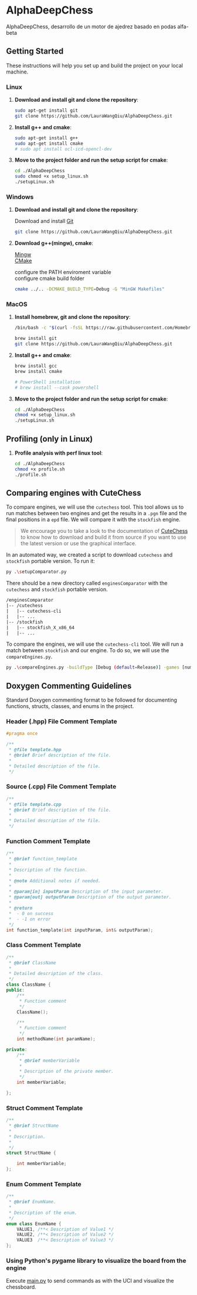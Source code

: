 # AlphaDeepChess

AlphaDeepChess, desarrollo de un motor de ajedrez basado en podas alfa-beta

## Getting Started

These instructions will help you set up and build the project on your local machine.

### Linux

1. **Download and install git and clone the repository**:

    ```bash
    sudo apt-get install git
    git clone https://github.com/LauraWangQiu/AlphaDeepChess.git
    ```

2. **Install g++ and cmake**:

    ```bash
    sudo apt-get install g++
    sudo apt-get install cmake
    # sudo apt install ocl-icd-opencl-dev
    ```

3. **Move to the project folder and run the setup script for cmake**:

    ```bash
    cd ./AlphaDeepChess
    sudo chmod +x setup_linux.sh
    ./setupLinux.sh
    ```

### Windows

1. **Download and install git and clone the repository**:

    Download and install [Git](https://git-scm.com/downloads/win)

    ```bash
    git clone https://github.com/LauraWangQiu/AlphaDeepChess.git
    ```

2. **Download g++(mingw), cmake**:

    [Mingw](https://www.mingw-w64.org/downloads/)  
    [CMake](https://cmake.org/download/)  
    <!-- OpenCL:
    - [NVIDIA](https://developer.nvidia.com/cuda-downloads)
    - [AMD](https://www.amd.com/en/developer.html)
    - [Intel](https://www.intel.com/content/www/us/en/developer/articles/tool/tools-for-opencl-applications.html) -->

    configure the PATH enviroment variable  
    configure cmake build folder

    ```bash
    cmake ../.. -DCMAKE_BUILD_TYPE=Debug -G "MinGW Makefiles"
    ```

### MacOS

1. **Install homebrew, git and clone the repository**:

    ```bash
    /bin/bash -c "$(curl -fsSL https://raw.githubusercontent.com/Homebrew/install/HEAD/install.sh)"

    brew install git
    git clone https://github.com/LauraWangQiu/AlphaDeepChess.git
    ```

2. **Install g++ and cmake**:

    ```bash
    brew install gcc
    brew install cmake

    # PowerShell installation
    # brew install --cask powershell
    ```

    <!-- OpenCL is pre-installed on MacOS. -->

3. **Move to the project folder and run the setup script for cmake**:

    ```bash
    cd ./AlphaDeepChess
    chmod +x setup_linux.sh
    ./setupLinux.sh
    ```

## Profiling (only in Linux)

1. **Profile analysis with perf linux tool**:

    ```bash
    cd ./AlphaDeepChess
    chmod +x profile.sh
    ./profile.sh
    ```

## Comparing engines with CuteChess

To compare engines, we will use the `cutechess` tool. This tool allows us to run matches between two engines and get the results in a `.pgn` file and the final positions in a `epd` file. We will compare it with the `stockfish` engine.

> We encourage you to take a look to the documentation of [CuteChess](https://github.com/cutechess/cutechess/wiki/Building-from-source) to know how to download and build it from source if you want to use the latest version or use the graphical interface.

In an automated way, we created a script to download `cutechess` and `stockfish` portable version. To run it:

```bash
py .\setupComparator.py
```

There should be a new directory called `enginesComparator` with the `cutechess` and `stockfish` portable version.

```txt
/enginesComparator
|-- /cutechess
|   |-- cutechess-cli
|   |-- ...
|-- /stockfish
|   |-- stockfish_X_x86_64
|   |-- ...
```

To compare the engines, we will use the `cutechess-cli` tool. We will run a match between `stockfish` and our engine. To do so, we will use the `compareEngines.py`.

```bash
py .\compareEngines.py -buildType [Debug (default=Release)] -games [num_games (default=10)] -tc [time_control (default=40/60)] -st [search_time (default=INF)] -depth [depth (default=INF)] -concurrency [concurrency (default=0)]
```

## Doxygen Commenting Guidelines

Standard Doxygen commenting format to be followed for documenting functions, structs, classes, and enums in the project.

### Header (.hpp) File Comment Template

```cpp
#pragma once

/**
 * @file template.hpp
 * @brief Brief description of the file.
 *
 * Detailed description of the file.
 */
```

### Source (.cpp) File Comment Template

```cpp
/**
 * @file template.cpp
 * @brief Brief description of the file.
 *
 * Detailed description of the file.
 */
```

### Function Comment Template

```cpp
/**
 * @brief function_template
 *
 * Description of the function.
 *  
 * @note Additional notes if needed.
 * 
 * @param[in] inputParam Description of the input parameter.
 * @param[out] outputParam Description of the output parameter.
 *
 * @return
 *  - 0 on success
 *  - -1 on error
 */
int function_template(int inputParam, int& outputParam);
```

### Class Comment Template

```cpp
/**
 * @brief ClassName
 *
 * Detailed description of the class.
 */
class ClassName {
public:
    /**
     * Function comment
     */
    ClassName();

    /**
     * Function comment
     */
    int methodName(int paramName);

private:
    /**
     * @brief memberVariable
     * 
     * Description of the private member.
     */
    int memberVariable;

};
```

### Struct Comment Template

```cpp
/**
 * @brief StructName
 *
 * Description.
 * 
 */
struct StructName {

    int memberVariable;
};
```

### Enum Comment Template

```cpp
/**
 * @brief EnumName.
 *
 * Description of the enum.
 */
enum class EnumName {
    VALUE1, /**< Description of Value1 */
    VALUE2, /**< Description of Value2 */
    VALUE3  /**< Description of Value3 */
};
```

### Using Python's pygame library to visualize the board from the engine

Execute [main.py](main.py) to send commands as with the UCI and visualize the chessboard.
